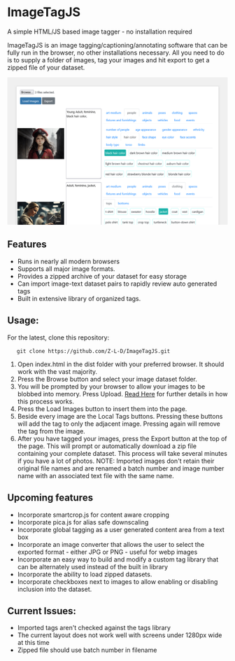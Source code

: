 # ImageTagJS
A simple HTML/JS based image tagger - no installation required


ImageTagJS is an image tagging/captioning/annotating software that can be fully run in the browser, no other installations necessary. All you need to do is to supply a folder of images, tag your images and hit export to get a zipped file of your dataset.

<img src="ImageTagJS.png"/>

## Features
<ul>
    <li>Runs in nearly all modern browsers</li>
    <li>Supports all major image formats.</li>
    <li>Provides a zipped archive of your dataset for easy storage</li>
    <li>Can import image-text dataset pairs to rapidly review auto generated tags</li>
    <li>Built in extensive library of organized tags.</li>
</ul>

## Usage:

For the latest, clone this repository:

```
   git clone https://github.com/Z-L-D/ImageTagJS.git
```

<ol>
    <li>Open index.html in the dist folder with your preferred browser. It should work with the vast majority.</li>
    <li>Press the Browse button and select your image dataset folder.</li>
    <li>You will be prompted by your browser to allow your images to be blobbed into memory. Press Upload. <a href="https://developer.mozilla.org/en-US/docs/Web/API/HTMLInputElement/webkitdirectory">Read Here</a> for further details in how this process works.</li>
    <li>Press the Load Images button to insert them into the page.</li>
    <li>Beside every image are the Local Tags buttons. Pressing these buttons will add the tag to only the adjacent image. Pressing again will remove the tag from the image.</li>
    <li>After you have tagged your images, press the Export button at the top of the page. This will prompt or automatically download a zip file containing your complete dataset. This process will take several minutes if you have a lot of photos. NOTE: Imported images don't retain their original file names and are renamed a batch number and image number name with an associated text file with the same name. </li>
</ol> 

## Upcoming features
<ul>
    <li>Incorporate smartcrop.js for content aware cropping</li>
    <li>Incorporate pica.js for alias safe downscaling</li>
    <li>Incorporate global tagging as a user generated content area from a text box</li>
    <li>Incorporate an image converter that allows the user to select the exported format - either JPG or PNG - useful for webp images</li>
    <li>Incorporate an easy way to build and modify a custom tag library that can be alternately used instead of the built in library</li>
    <li>Incorporate the ability to load zipped datasets.</li>
    <li>Incorporate checkboxes next to images to allow enabling or disabling inclusion into the dataset.</li>
</ul>

## Current Issues:
<ul>
    <li>Imported tags aren't checked against the tags library</li>
    <li>The current layout does not work well with screens under 1280px wide at this time</li>
    <li>Zipped file should use batch number in filename</li>
</ul>
